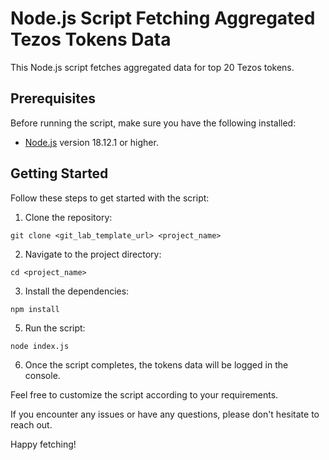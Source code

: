 # Node.js Script Fetching Aggregated Tezos Tokens Data

This Node.js script fetches aggregated data for top 20 Tezos tokens. 

## Prerequisites

Before running the script, make sure you have the following installed:

- [Node.js](https://nodejs.org/en/) version 18.12.1 or higher.

## Getting Started

Follow these steps to get started with the script:

1. Clone the repository:

```
git clone <git_lab_template_url> <project_name>
```

2. Navigate to the project directory:

```
cd <project_name>
```

3. Install the dependencies:

```
npm install
```


5. Run the script:

```
node index.js
```

6. Once the script completes, the tokens data will be logged in the console. 

Feel free to customize the script according to your requirements.

If you encounter any issues or have any questions, please don't hesitate to reach out.

Happy fetching!
